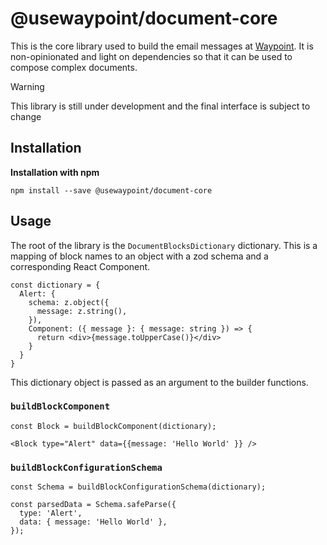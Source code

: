 # @usewaypoint/document-core

This is the core library used to build the email messages at [Waypoint](https://www.usewaypoint.com). It is non-opinionated and light on dependencies so that it can be used to compose complex documents.

> [!WARNING]
> This library is still under development and the final interface is subject
> to change

## Installation

**Installation with npm**

```
npm install --save @usewaypoint/document-core
```

## Usage

The root of the library is the `DocumentBlocksDictionary` dictionary. This is a mapping of block names to an object with a zod schema and a corresponding React Component.

```
const dictionary = {
  Alert: {
    schema: z.object({
      message: z.string(),
    }),
    Component: ({ message }: { message: string }) => {
      return <div>{message.toUpperCase()}</div>
    }
  }
}
```

This dictionary object is passed as an argument to the builder functions.

### `buildBlockComponent`

```
const Block = buildBlockComponent(dictionary);

<Block type="Alert" data={{message: 'Hello World' }} />
```

### `buildBlockConfigurationSchema`

```
const Schema = buildBlockConfigurationSchema(dictionary);

const parsedData = Schema.safeParse({
  type: 'Alert',
  data: { message: 'Hello World' },
});
```
